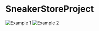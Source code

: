 # SneakerStoreProject
![Example 1](dic/Анимация.gif?raw=true)
![Example 2](doc/example2.gif?raw=true)
